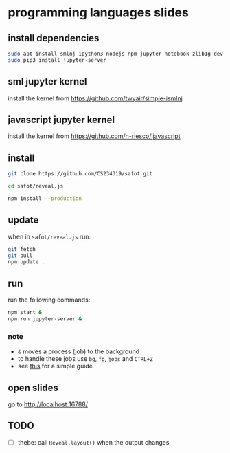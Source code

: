 # programming languages slides

## install dependencies

```bash
sudo apt install smlnj ipython3 nodejs npm jupyter-notebook zlib1g-dev libgmp-dev libzmq5-dev git
sudo pip3 install jupyter-server
```

## sml jupyter kernel

install the kernel from <https://github.com/twyair/simple-ismlnj>

## javascript jupyter kernel

install the kernel from <https://github.com/n-riesco/ijavascript>

## install

```bash
git clone https://github.com/CS234319/safot.git

cd safot/reveal.js

npm install --production
```

## update

when in `safot/reveal.js` run:

```bash
git fetch
git pull
npm update .
```

## run

run the following commands:

```bash
npm start &
npm run jupyter-server &
```

### note

* `&` moves a process (job) to the background
* to handle these jobs use `bg`, `fg`, `jobs` and `CTRL+Z`
* see [this](https://www.thegeekdiary.com/understanding-the-job-control-commands-in-linux-bg-fg-and-ctrlz/) for a simple guide

## open slides

go to <http://localhost:16788/>

## TODO

* [ ] thebe: call `Reveal.layout()` when the output changes
